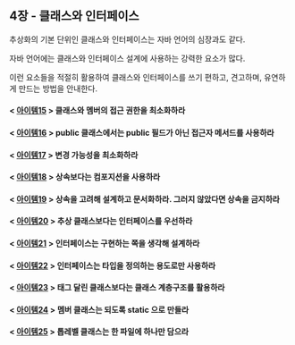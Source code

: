 ## 4장 - 클래스와 인터페이스

추상화의 기본 단위인 클래스와 인터페이스는 자바 언어의 심장과도 같다.

자바 언어에는 클래스와 인터페이스 설계에 사용하는 강력한 요소가 많다.

이런 요소들을 적절히 활용하여 클래스와 인터페이스를 쓰기 편하고, 견고하며, 유연하게 만드는 방법을 안내한다.

#### < [아이템15](https://github.com/ziippy/EffectiveJava/tree/master/src/chapter4/item15) > 클래스와 멤버의 접근 권한을 최소화하라

#### < [아이템16](https://github.com/ziippy/EffectiveJava/tree/master/src/chapter4/item16) > public 클래스에서는 public 필드가 아닌 접근자 메서드를 사용하라

#### < [아이템17](https://github.com/ziippy/EffectiveJava/tree/master/src/chapter4/item17) > 변경 가능성을 최소화하라

#### < [아이템18](https://github.com/ziippy/EffectiveJava/tree/master/src/chapter4/item18) > 상속보다는 컴포지션을 사용하라

#### < [아이템19](https://github.com/ziippy/EffectiveJava/tree/master/src/chapter4/item19) > 상속을 고려해 설계하고 문서화하라. 그러지 않았다면 상속을 금지하라

#### < [아이템20](https://github.com/ziippy/EffectiveJava/tree/master/src/chapter4/item20) > 추상 클래스보다는 인터페이스를 우선하라

#### < [아이템21](https://github.com/ziippy/EffectiveJava/tree/master/src/chapter4/item21) > 인터페이스는 구현하는 쪽을 생각해 설계하라

#### < [아이템22](https://github.com/ziippy/EffectiveJava/tree/master/src/chapter4/item22) > 인터페이스는 타입을 정의하는 용도로만 사용하라

#### < [아이템23](https://github.com/ziippy/EffectiveJava/tree/master/src/chapter4/item23) > 태그 달린 클래스보다는 클래스 계층구조를 활용하라

#### < [아이템24](https://github.com/ziippy/EffectiveJava/tree/master/src/chapter4/item24) > 멤버 클래스는 되도록 static 으로 만들라

#### < [아이템25](https://github.com/ziippy/EffectiveJava/tree/master/src/chapter4/item25) > 톱레벨 클래스는 한 파일에 하나만 담으라
